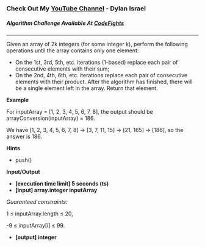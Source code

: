 ### Check Out My [YouTube Channel](https://www.YouTube.com/CodingTutorials360) - Dylan Israel

##### Algorithm Challenge Available At [CodeFights](https://codefights.com/arcade/code-arcade/spring-of-integration/dwA8RtDF86WucuoaQ)
---
Given an array of 2k integers (for some integer k), perform the following operations until the array contains only one element:

-   On the 1st, 3rd, 5th, etc. iterations (1-based) replace each pair of consecutive elements with their sum;
-   On the 2nd, 4th, 6th, etc. iterations replace each pair of consecutive elements with their product.
After the algorithm has finished, there will be a single element left in the array. Return that element.

**Example**

For inputArray = [1, 2, 3, 4, 5, 6, 7, 8], the output should be
arrayConversion(inputArray) = 186. 

We have [1, 2, 3, 4, 5, 6, 7, 8] -> [3, 7, 11, 15] -> [21, 165] -> [186], so the answer is 186.

**Hints**
-   push()

**Input/Output**

- **[execution time limit] 5 seconds (ts)**
- **[input] array.integer inputArray**

*Guaranteed constraints:*

1 ≤ inputArray.length ≤ 20,

-9 ≤ inputArray[i] ≤ 99.

- **[output] integer**
